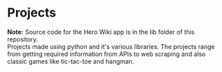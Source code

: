 # Projects
<b>Note:</b> Source code for the Hero Wiki app is in the lib folder of this repository.<br>
Projects made using python and it's various libraries.
The projects range from getting required information from APIs to web scraping and also classic games like tic-tac-toe and hangman.
